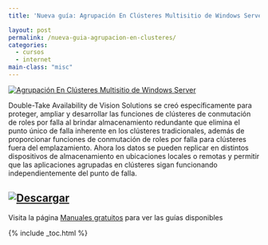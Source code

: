 ```yaml
---
title: 'Nueva guía: Agrupación En Clústeres Multisitio de Windows Server (En Español)'

layout: post
permalink: /nueva-guia-agrupacion-en-clusteres/
categories:
  - cursos
  - internet
main-class: "misc"
---
```

[![Agrupación En Clústeres Multisitio de Windows Server][1]][2]

Double-Take Availability de Vision Solutions se creó específicamente para proteger, ampliar y desarrollar las funciones de clústeres de conmutación de roles por falla al brindar almacenamiento redundante que elimina el punto único de falla inherente en los clústeres tradicionales, además de proporcionar funciones de conmutación de roles por falla para clústeres fuera del emplazamiento. Ahora los datos se pueden replicar en distintos dispositivos de almacenamiento en ubicaciones locales o remotas y permitir que las aplicaciones agrupadas en clústeres sigan funcionando independientemente del punto de falla.


<!--ad-->

## [![Descargar][3]][2]

Visita la página [Manuales gratuitos][4] para ver las guías disponibles



 [1]: http://img.tradepub.com/free/w_visi32/assets/img/w_visi32c.gif "Agrupación En Clústeres Multisitio de Windows Server"
 [2]: http://elbauldelprogramador.tradepub.com/c/pubRD.mpl?sr=oc&_t=oc:&pc=w_visi32/prgm.cgi
 [3]: http://lh5.googleusercontent.com/-3xNROQvUyLw/Tez0xVWLW1I/AAAAAAAAAkc/3Gx7eUaLwxU/s288/descargar.png
 [4]: http://bashyc.blogspot.com/p/guias-gratuitas.html

{% include _toc.html %}
